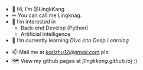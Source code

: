 - 👋 Hi, I’m @LingkKang
- ✏ You can call me Lingknag. 
- 👀 I’m interested in 
    - Back-end Develop (Python)
    - Artificial Intelligence
- 🌱 I’m currently learning *Dive into Deep Learning*

<!---
- 💞️ I’m looking to collaborate on 
--->

- 📫 Mail me at *karlzhu12@gmail.com* plz.
- 🗺 View my github pages at *[lingkkang.github.io]* :) 

<!---
LingkKang/LingkKang is a ✨ special ✨ repository because its `README.md` (this file) appears on your GitHub profile.
You can click the Preview link to take a look at your changes.
--->
